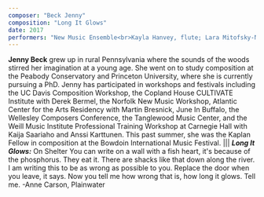 ```yaml
---
composer: "Beck Jenny"
composition: "Long It Glows"
date: 2017
performers: "New Music Ensemble<br>Kayla Hanvey, flute; Lara Mitofsky-Neuss, bass clarinet; Wan Heo, violin; Harrison Reed, cello; Ashlee Allaire and Mitchell Martin, percussion; Philip Nichols, piano; Michael Griffith, conductor"
---
```

**Jenny Beck** grew up in rural Pennsylvania where the sounds of the woods stirred her imagination at a young age. She went on to study composition at the Peabody Conservatory and Princeton University, where she is currently pursuing a PhD. Jenny has participated in workshops and festivals including the UC Davis Composition Workshop, the Copland House CULTIVATE Institute with Derek Bermel, the Norfolk New Music Workshop, Atlantic Center for the Arts Residency with Martin Bresnick, June In Buffalo, the Wellesley Composers Conference, the Tanglewood Music Center, and the Weill Music Institute Professional Training Workshop at Carnegie Hall with Kaija Saariaho and Anssi Karttunen. This past summer, she was the Kaplan Fellow in composition at the Bowdoin International Music Festival.
|||
**_Long It Glows:_** On Shelter You can write on a wall with a fish heart, it's because of the phosphorus. They eat it. There are shacks like that down along the river. I am writing this to be as wrong as possible to you. Replace the door when you leave, it says. Now you tell me how wrong that is, how long it glows. Tell me. -Anne Carson, Plainwater